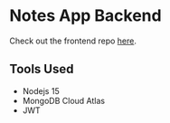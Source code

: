 # Notes App Backend

Check out the frontend repo [here](https://github.com/Ashwin-op/Notes-App-Frontend).

## Tools Used

 - Nodejs 15
 - MongoDB Cloud Atlas
 - JWT
